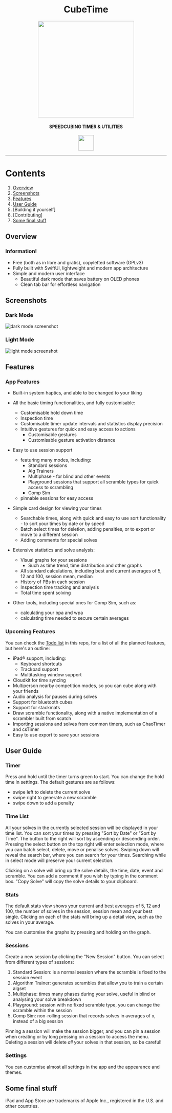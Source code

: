 <h1 align="center">CubeTime</h1>

<p align="center">
  <img src="https://user-images.githubusercontent.com/65262710/146141635-06fff458-003e-45af-b7ee-6860d7b4ea72.png"
       width="300"
       height="300">
<p align="center">
<h4 align="center">SPEEDCUBING TIMER & UTILITIES</h4>
<p align="center">
  <a href="https://apps.apple.com/us/app/cubetime/id1600392245">
    <img src="https://user-images.githubusercontent.com/24711088/146530953-94bc8542-8a1a-49a5-9faf-75c63281f2fc.png"
         height="48">
  </a>
</p>

---

# Contents
1. [Overview](#overview)
2. [Screenshots](#screenshots)
3. [Features](#features)
4. [User Guide](#user-guide)
5. [Building it yourself]
6. [Contributing]
7. [Some final stuff](#some-final-stuff)

## Overview

### Information!

 - Free (both as in libre and gratis), copylefted software (GPLv3)
 - Fully built with SwiftUI, lightweight and modern app architecture
 - Simple and modern user interface
   * Beautiful dark mode that saves battery on OLED phones
   * Clean tab bar for effortless navigation

## Screenshots
### Dark Mode
![dark mode screenshot](https://user-images.githubusercontent.com/65262710/146157994-ee501ac8-1c26-424b-9826-34cb8f1727f9.png)

### Light Mode
![light mode screenshot](https://user-images.githubusercontent.com/65262710/146157963-54d03464-625d-4dfe-a411-d36af00e3484.png)


## Features
### App Features
- Built-in system haptics, and able to be changed to your liking


- All the basic timing functionalities, and fully customisable:
   * Customisable hold down time
   * Inspection time
   * Customisable timer update intervals and statistics display precision
   * Intuitive gestures for quick and easy access to actions
     * Customisable gestures
     * Customisable gesture activation distance


- Easy to use session support
  * featuring many modes, including:
    * Standard sessions
    * Alg Trainers
    * Multiphase - for blind and other events
    * Playground sessions that support all scramble types for quick access to scrambling
    * Comp Sim
  * pinnable sessions for easy access


- Simple card design for viewing your times
  * Searchable times, along with quick and easy to use sort functionality - to sort your times by date or by speed
  * Batch select times for deletion, adding penalties, or to export or move to a different session
  * Adding comments for special solves


- Extensive statistics and solve analysis:
  * Visual graphs for your sessions
    * Such as time trend, time distribution and other graphs
  * All standard calculations, including best and current averages of 5, 12 and 100, session mean, median
  * History of PBs in each session
  * Inspection time tracking and analysis
  * Total time spent solving


- Other tools, including special ones for Comp Sim, such as:
  * calculating your bpa and wpa
  * calculating time needed to secure certain averages

  
   
### Upcoming Features

You can check the [Todo list](https://github.com/CubeStuffs/CubeTime/projects/1) in this repo, for a list of all the planned features, but here's an outline:
- iPad® support, including:
  * Keyboard shortcuts
  * Trackpad support
  * Multitasking window support
- Cloudkit for time syncing
- Multiperson nearby competition modes, so you can cube along with your friends
- Audio analysis for pauses during solves
- Support for bluetooth cubes
- Support for stackmats
- Draw scramble functionality, along with a native implementation of a scrambler built from scatch
- Importing sessions and solves from common timers, such as ChaoTimer and csTimer
- Easy to use export to save your sessions


## User Guide

### Timer
Press and hold until the timer turns green to start. You can change the hold time in settings.
The default gestures are as follows:
- swipe left to delete the current solve
- swipe right to generate a new scramble
- swipe down to add a penalty

### Time List
All your solves in the currently selected session will be displayed in your time list.
You can sort your times by pressing "Sort by Date" or "Sort by Time". The button to the right will sort by ascending or descending order.
Pressing the select button on the top right will enter selection mode, where you can batch select, delete, move or penalise solves.
Swiping down will reveal the search bar, where you can search for your times.
Searching while in select mode will preserve your current selection.

Clicking on a solve will bring up the solve details, the time, date, event and scramble.
You can add a comment if you wish by typing in the comment box.
"Copy Solve" will copy the solve details to your clipboard.

### Stats
The default stats view shows your current and best averages of 5, 12 and 100, the number of solves in the session, session mean and your best single.
Clicking on each of the stats will bring up a detail view, such as the solves in your average.

You can customise the graphs by pressing and holding on the graph.

### Sessions
Create a new session by clicking the "New Session" button.
You can select from different types of sessions:
1. Standard Session: is a normal session where the scramble is fixed to the session event
2. Algorithm Trainer: generates scrambles that allow you to train a certain algset
3. Multiphase: times many phases during your solve, useful in blind or analysing your solve breakdown
4. Playground: session with no fixed scramble type, you can change the scramble within the session
5. Comp Sim: non-rolling session that records solves in averages of x, instead of a big session

Pinning a session will make the session bigger, and you can pin a session when creating or by long pressing on a session to access the menu.
Deleting a session will delete *all* your solves in that session, so be careful!

### Settings
You can customise almost all settings in the app and the appearance and themes.

## Some final stuff
iPad and App Store are trademarks of Apple Inc., registered in the U.S. and other countries.
